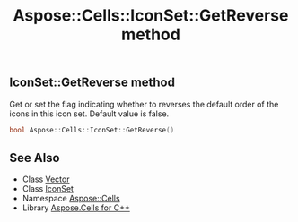 ﻿---
title: Aspose::Cells::IconSet::GetReverse method
linktitle: GetReverse
second_title: Aspose.Cells for C++ API Reference
description: 'Aspose::Cells::IconSet::GetReverse method. Get or set the flag indicating whether to reverses the default order of the icons in this icon set. Default value is false in C++.'
type: docs
weight: 1300
url: /cpp/aspose.cells/iconset/getreverse/
---
## IconSet::GetReverse method


Get or set the flag indicating whether to reverses the default order of the icons in this icon set. Default value is false.

```cpp
bool Aspose::Cells::IconSet::GetReverse()
```

## See Also

* Class [Vector](../../vector/)
* Class [IconSet](../)
* Namespace [Aspose::Cells](../../)
* Library [Aspose.Cells for C++](../../../)
